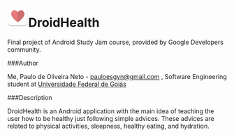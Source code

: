 ![](./droidHealth.png)DroidHealth
=========================================================
Final project of Android Study Jam course, provided by Google Developers community.

###Author

Me, Paulo de Oliveira Neto - pauloesgyn@gmail.com , Software Engineering student at [Universidade Federal de Goiás](https://www.ufg.br/)

###Description

DroidHealth is an Android application with the main idea of teaching the user how to be healthy just following simple advices. These advices are related to physical activities, sleepness, healthy eating, and hydration.
